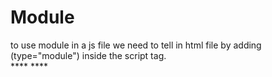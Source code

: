 # Module  
to use module in a js file we need to tell in html file by adding (type="module") inside the script tag.  
**** <script type="module" src="constructor.js"></script> ****
       

